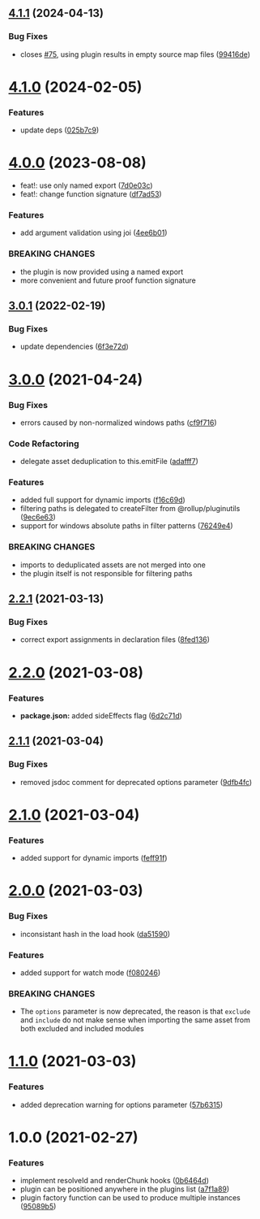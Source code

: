 ## [4.1.1](https://github.com/recursive-beast/rollup-plugin-external-assets/compare/v4.1.0...v4.1.1) (2024-04-13)


### Bug Fixes

* closes [#75](https://github.com/recursive-beast/rollup-plugin-external-assets/issues/75), using plugin results in empty source map files ([99416de](https://github.com/recursive-beast/rollup-plugin-external-assets/commit/99416de02c464da31e69c384d8e14285ded751f7))

# [4.1.0](https://github.com/recursive-beast/rollup-plugin-external-assets/compare/v4.0.2...v4.1.0) (2024-02-05)


### Features

* update deps ([025b7c9](https://github.com/recursive-beast/rollup-plugin-external-assets/commit/025b7c9cc92d17f6fd8624a15f43a842f70efab3))

# [4.0.0](https://github.com/recursive-beast/rollup-plugin-external-assets/compare/v3.0.1...v4.0.0) (2023-08-08)


* feat!: use only named export ([7d0e03c](https://github.com/recursive-beast/rollup-plugin-external-assets/commit/7d0e03c05d4558f8afdc5c7b105e12200baaa8e5))
* feat!: change function signature ([df7ad53](https://github.com/recursive-beast/rollup-plugin-external-assets/commit/df7ad534a8d83cc0a3928cf7cc6fc80a7758285f))


### Features

* add argument validation using joi ([4ee6b01](https://github.com/recursive-beast/rollup-plugin-external-assets/commit/4ee6b011ee42b264e13f64c3bd56c411249952d1))


### BREAKING CHANGES

* the plugin is now provided using a named export
* more convenient and future proof function signature

## [3.0.1](https://github.com/recursive-beast/rollup-plugin-external-assets/compare/v3.0.0...v3.0.1) (2022-02-19)


### Bug Fixes

* update dependencies ([6f3e72d](https://github.com/recursive-beast/rollup-plugin-external-assets/commit/6f3e72dd5e6fd2cc10683b60600136c4f795d2ad))

# [3.0.0](https://github.com/recursive-beast/rollup-plugin-external-assets/compare/v2.2.1...v3.0.0) (2021-04-24)


### Bug Fixes

* errors caused by non-normalized windows paths ([cf9f716](https://github.com/recursive-beast/rollup-plugin-external-assets/commit/cf9f716c4fcc024fe959dfca7a9d96b88c85fd4d))


### Code Refactoring

* delegate asset deduplication to this.emitFile ([adafff7](https://github.com/recursive-beast/rollup-plugin-external-assets/commit/adafff7e583c5f6fab11dce892f7607a3ea40c7a))


### Features

* added full support for dynamic imports ([f16c69d](https://github.com/recursive-beast/rollup-plugin-external-assets/commit/f16c69d44a386962251da33c7e34e9b8f98415e5))
* filtering paths is delegated to createFilter from @rollup/pluginutils ([9ec6e63](https://github.com/recursive-beast/rollup-plugin-external-assets/commit/9ec6e6365037817754dddd92e12ce27929d1f6b0))
* support for windows absolute paths in filter patterns ([76249e4](https://github.com/recursive-beast/rollup-plugin-external-assets/commit/76249e400f782d02e6f119317a1ee732b2967fd8))


### BREAKING CHANGES

* imports to deduplicated assets are not merged into one
* the plugin itself is not responsible for filtering
paths

## [2.2.1](https://github.com/recursive-beast/rollup-plugin-external-assets/compare/v2.2.0...v2.2.1) (2021-03-13)


### Bug Fixes

* correct export assignments in declaration files ([8fed136](https://github.com/recursive-beast/rollup-plugin-external-assets/commit/8fed136fd9a9e64a50b946ea53066f5a5ad14d73))

# [2.2.0](https://github.com/recursive-beast/rollup-plugin-external-assets/compare/v2.1.1...v2.2.0) (2021-03-08)


### Features

* **package.json:** added sideEffects flag ([6d2c71d](https://github.com/recursive-beast/rollup-plugin-external-assets/commit/6d2c71d911cca1b007c6e3e42bf0b68dba109acd))

## [2.1.1](https://github.com/recursive-beast/rollup-plugin-external-assets/compare/v2.1.0...v2.1.1) (2021-03-04)


### Bug Fixes

* removed jsdoc comment for deprecated options parameter ([9dfb4fc](https://github.com/recursive-beast/rollup-plugin-external-assets/commit/9dfb4fcbe59a7d723d64d79ffabc2aa50d13c20e))

# [2.1.0](https://github.com/recursive-beast/rollup-plugin-external-assets/compare/v2.0.0...v2.1.0) (2021-03-04)


### Features

* added support for dynamic imports ([feff91f](https://github.com/recursive-beast/rollup-plugin-external-assets/commit/feff91f1143153bb042704dda7cb38e02924e6be))

# [2.0.0](https://github.com/recursive-beast/rollup-plugin-external-assets/compare/v1.1.0...v2.0.0) (2021-03-03)


### Bug Fixes

* inconsistant hash in the load hook ([da51590](https://github.com/recursive-beast/rollup-plugin-external-assets/commit/da51590e41c50c30c33ed093aa3add0abf726660))


### Features

* added support for watch mode ([f080246](https://github.com/recursive-beast/rollup-plugin-external-assets/commit/f08024649d84e4762ba59f47169e5a8af32931d0))


### BREAKING CHANGES

* The `options` parameter is now deprecated, the reason
is that `exclude` and `include` do not make sense when importing the same
asset from both excluded and included modules

# [1.1.0](https://github.com/recursive-beast/rollup-plugin-external-assets/compare/v1.0.0...v1.1.0) (2021-03-03)


### Features

* added deprecation warning for options parameter ([57b6315](https://github.com/recursive-beast/rollup-plugin-external-assets/commit/57b6315c5d419b2ae59120086d30ecf21fb41e3a))

# 1.0.0 (2021-02-27)


### Features

* implement resolveId and renderChunk hooks ([0b6464d](https://github.com/recursive-beast/rollup-plugin-external-assets/commit/0b6464da548fb1bb8b29390cc137afc48637053a))
* plugin can be positioned anywhere in the plugins list ([a7f1a89](https://github.com/recursive-beast/rollup-plugin-external-assets/commit/a7f1a89bcca2de430a0d38472e01016e69eb7a6a))
* plugin factory function can be used to produce multiple instances ([95089b5](https://github.com/recursive-beast/rollup-plugin-external-assets/commit/95089b583821e762ec12c0c53771d9a9a20feda9))
